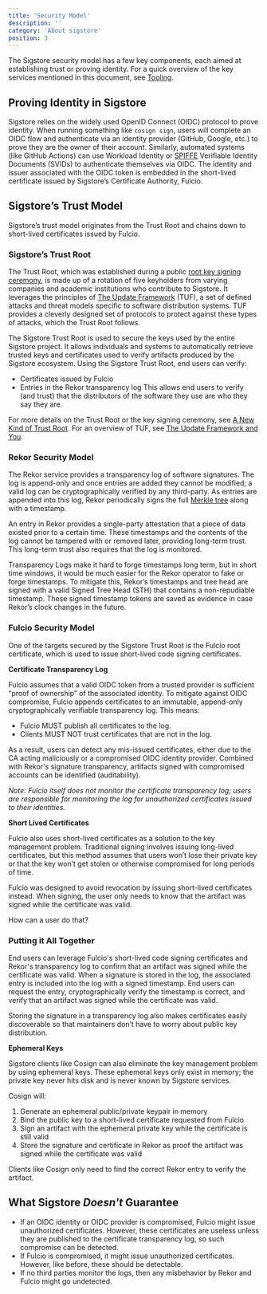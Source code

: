 ```yaml
---
title: 'Security Model'
description: ''
category: 'About sigstore'
position: 3
---
```


The Sigstore security model has a few key components, each aimed at establishing trust or proving identity. For a quick overview of the key services mentioned in this document, see [Tooling](/tooling/).

## Proving Identity in Sigstore

Sigstore relies on the widely used OpenID Connect (OIDC) protocol to prove identity. When running something like `cosign sign`, users will complete an OIDC flow and authenticate via an identity provider (GitHub, Google, etc.) to prove they are the owner of their account. Similarly, automated systems (like GitHub Actions) can use Workload Identity or [SPIFFE](https://spiffe.io/) Verifiable Identity Documents (SVIDs) to authenticate themselves via OIDC. The identity and issuer associated with the OIDC token is embedded in the short-lived certificate issued by Sigstore’s Certificate Authority, Fulcio. 

## Sigstore’s Trust Model

Sigstore’s trust model originates from the Trust Root and chains down to short-lived certificates issued by Fulcio. 

### Sigstore’s Trust Root

The Trust Root, which was established during a public [root key signing ceremony](https://www.youtube.com/watch?v=GEuFsc8Zm9U), is made up of a rotation of five keyholders from varying companies and academic institutions who contribute to Sigstore. It leverages the principles of [The Update Framework](https://theupdateframework.io/) (TUF), a set of defined attacks and threat models specific to software distribution systems. TUF provides a cleverly designed set of protocols to protect against these types of attacks, which the Trust Root follows.

The Sigstore Trust Root is used to secure the keys used by the entire Sigstore project. It allows individuals and systems to automatically retrieve trusted keys and certificates used to verify artifacts produced by the Sigstore ecosystem. Using the Sigstore Trust Root, end users can verify:
* Certificates issued by Fulcio
* Entries in the Rekor transparency log
This allows end users to verify (and trust) that the distributors of the software they use are who they say they are.

For more details on the Trust Root or the key signing ceremony, see [A New Kind of Trust Root](https://blog.sigstore.dev/a-new-kind-of-trust-root-f11eeeed92ef). For an overview of TUF, see [The Update Framework and You](https://blog.sigstore.dev/the-update-framework-and-you-2f5cbaa964d5).

### Rekor Security Model
The Rekor service provides a transparency log of software signatures. The log is append-only and once entries are added they cannot be modified; a valid log can be cryptographically verified by any third-party. As entries are appended into this log, Rekor periodically signs the full [Merkle tree](https://transparency.dev) along with a timestamp.

An entry in Rekor provides a single-party attestation that a piece of data existed prior to a certain time. These timestamps and the contents of the log cannot be tampered with or removed later, providing long-term trust. This long-term trust also requires that the log is monitored.

Transparency Logs make it hard to forge timestamps long term, but in short time windows, it would be much easier for the Rekor operator to fake or forge timestamps. To mitigate this, Rekor’s timestamps and tree head are signed with a valid Signed Tree Head (STH) that contains a non-repudiable timestamp. These signed timestamp tokens are saved as evidence in case Rekor’s clock changes in the future.

### Fulcio Security Model

One of the targets secured by the Sigstore Trust Root is the Fulcio root certificate, which is used to issue short-lived code signing certificates. 

**Certificate Transparency Log**

Fulcio assumes that a valid OIDC token from a trusted provider is sufficient “proof of ownership” of the associated identity. To mitigate against OIDC compromise, Fulcio appends certificates to an immutable, append-only cryptographically verifiable transparency log. This means:

* Fulcio MUST publish all certificates to the log.
* Clients MUST NOT trust certificates that are not in the log.

As a result, users can detect any mis-issued certificates, either due to the CA acting maliciously or a compromised OIDC identity provider. Combined with Rekor's signature transparency, artifacts signed with compromised accounts can be identified (auditability).

_Note: Fulcio itself does not monitor the certificate transparency log; users are responsible for monitoring the log for unauthorized certificates issued to their identities._

**Short Lived Certificates**

Fulcio also uses short-lived certificates as a solution to the key management problem. Traditional signing involves issuing long-lived certificates, but this method assumes that users won’t lose their private key or that the key won’t get stolen or otherwise compromised for long periods of time.

Fulcio was designed to avoid revocation by issuing short-lived certificates instead. When signing, the user only needs to know that the artifact was signed while the certificate was valid. 

How can a user do that?

### Putting it All Together

End users can leverage Fulcio's short-lived code signing certificates and Rekor's transparency log to confirm that an artifact was signed while the certificate was valid. When a signature is stored in the log, the associated entry is included into the log with a signed timestamp. End users can request the entry, cryptographically verify the timestamp is correct, and verify that an artifact was signed while the certificate was valid.

Storing the signature in a transparency log also makes certificates easily discoverable so that maintainers don’t have to worry about public key distribution.

**Ephemeral Keys**

Sigstore clients like Cosign can also eliminate the key management problem by using ephemeral keys. These ephemeral keys only exist in memory; the private key never hits disk and is never known by Sigstore services.

Cosign will:
1. Generate an ephemeral public/private keypair in memory
1. Bind the public key to a short-lived certificate requested from Fulcio
1. Sign an artifact with the ephemeral private key while the certificate is still valid
1. Store the signature and certificate in Rekor as proof the artifact was signed while the certificate was valid

Clients like Cosign only need to find the correct Rekor entry to verify the artifact.

## What Sigstore *Doesn't* Guarantee

- If an OIDC identity or OIDC provider is compromised, Fulcio might issue unauthorized certificates. However, these certificates are useless unless they are published to the certificate transparency log, so such compromise can be detected.
- If Fulcio is compromised, it might issue unauthorized certificates. However, like before, these should be detectable.
- If no third parties monitor the logs, then any misbehavior by Rekor and Fulcio might go undetected.

